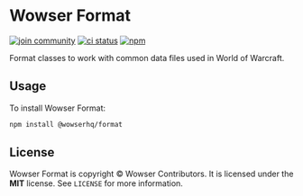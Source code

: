 # Wowser Format

[![join community](https://img.shields.io/badge/discord-join_community-blue.svg?style=flat)](https://discord.com/invite/DeVVKVg)
[![ci status](https://github.com/wowserhq/format/actions/workflows/ci.yml/badge.svg)](https://github.com/wowserhq/format/actions/workflows/ci.yml)
[![npm](https://img.shields.io/npm/v/%40wowserhq%2Fformat)](https://www.npmjs.com/package/@wowserhq/format)

Format classes to work with common data files used in World of Warcraft.

## Usage

To install Wowser Format:

```sh
npm install @wowserhq/format
```

## License

Wowser Format is copyright © Wowser Contributors. It is licensed under the **MIT** license. See
`LICENSE` for more information.

